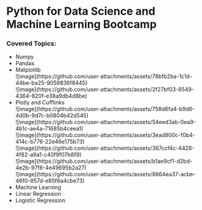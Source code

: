 <h1>Python for Data Science and Machine Learning Bootcamp</h1>
<h3>Covered Topics:</h3>
<ul>
  <li>Numpy</li>
  <li>Pandas</li>
  <li> Matplotlib </li>
  <img>![image](https://github.com/user-attachments/assets/78bfb2ba-1c1d-44be-ba25-9059836f8445)</img> </br>
  ![image](https://github.com/user-attachments/assets/2f27bf03-8549-4364-820f-e38a9db4d8be) </br>
  <li>Plotly and Cufflinks</li>
  ![image](https://github.com/user-attachments/assets/758d6fa4-b9d6-4d0b-9d7c-b0804b42d545) </br>
  ![image](https://github.com/user-attachments/assets/54eed3ab-0ea9-4b1c-ae4a-71685b4ceea1) </br>
  ![image](https://github.com/user-attachments/assets/3ead800c-f0b4-414c-b776-22e46e175b73) </br>
  ![image](https://github.com/user-attachments/assets/367ccf4c-4428-4f82-a9a1-c40f9f07b8f9) </br>
  ![image](https://github.com/user-attachments/assets/b1ae9cf1-d2bd-4e2b-97f8-4e49695b2a27) </br>
  ![image](https://github.com/user-attachments/assets/8864ea37-acbe-46f0-857d-e85f6a4cbe73) </br>
  <li>Machine Learning</li>
  <li>Linear Regression</li>
  <li>Logistic Regression</li>
</ul>
